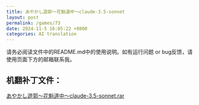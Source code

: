 ```yaml
---
title: あやかし遊郭～花魁道中～claude-3.5-sonnet
layout: post
permalink: /games/73
date: 2024-11-5 16:05:22 +0800
categories: AI translation
---
```



请务必阅读文件中的README.md中的使用说明。如有运行问题 or bug反馈，请使用页面下方的邮箱联系我。

## 机翻补丁文件：

[あやかし遊郭～花魁道中～claude-3.5-sonnet.rar](../resources/あやかし遊郭～花魁道中～claude-3.5-sonnet.rar)

 

